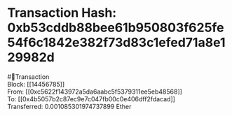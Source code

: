 
Transaction Hash: 0xb53cddb88bee61b950803f625fe54f6c1842e382f73d83c1efed71a8e129982d
====================================================================================
  
#💸Transaction  
Block: [[14456785]]  
From: [[0xc5622f143972a5da6aabc5f5379311ee5eb48568]]  
To: [[0x4b5057b2c87ec9e7c047fb00c0e406dff2fdacad]]  
Transferred: 0.001085301974737899 Ether